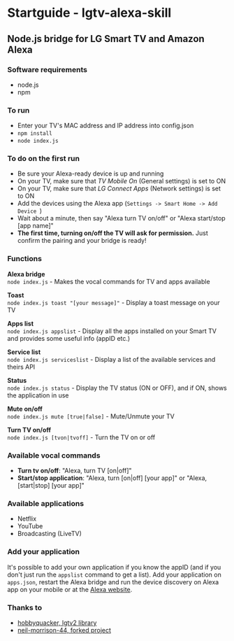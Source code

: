 # Startguide - lgtv-alexa-skill
## Node.js bridge for LG Smart TV and Amazon Alexa

### Software requirements
- node.js
- npm

### To run
- Enter your TV's MAC address and IP address into config.json
- `npm install`
- `node index.js`

### To do on the first run
- Be sure your Alexa-ready device is up and running
- On your TV, make sure that _TV Mobile On_ (General settings) is set to ON
- On your TV, make sure that _LG Connect Apps_ (Network settings) is set to ON
- Add the devices using the Alexa app (`Settings -> Smart Home -> Add Device `)
- Wait about a minute, then say "Alexa turn TV on/off" or "Alexa start/stop [app name]"
- **The first time, turning on/off the TV will ask for permission.** Just confirm the pairing and your bridge is ready!

### Functions
**Alexa bridge**<br/>
`node index.js` - Makes the vocal commands for TV and apps available

**Toast**<br/>
`node index.js toast "[your message]"` - Display a toast message on your TV

**Apps list**<br/> 
`node index.js appslist` - Display all the apps installed on your Smart TV and provides some useful info (appID etc.)

**Service list**<br/>
`node index.js serviceslist` - Display a list of the available services and theirs API

**Status**<br/>
`node index.js status` - Display the TV status (ON or OFF), and if ON, shows the application in use

**Mute on/off**<br/>
`node index.js mute [true|false]` - Mute/Unmute your TV

**Turn TV on/off**<br/>
`node index.js [tvon|tvoff]` - Turn the TV on or off

### Available vocal commands
- **Turn tv on/off**: "Alexa, turn TV [on|off]"
- **Start/stop application**: "Alexa, turn \[on|off\] \[your app\]" or "Alexa,\[start|stop\] \[your app\]"

### Available applications
- Netflix
- YouTube
- Broadcasting (LiveTV)

### Add your application
It's possible to add your own application if you know the appID (and if you don't just run the `appslist` command to get a list).
Add your application on `apps.json`, restart the Alexa bridge and run the device discovery on Alexa app on your mobile or at the 
[Alexa website](https://alexa.amazon.com).

### Thanks to
- [hobbyquacker, lgtv2 library](https://github.com/hobbyquaker/lgtv2)
- [neil-morrison-44, forked project](https://github.com/neil-morrison44/lg-alexa-node)



